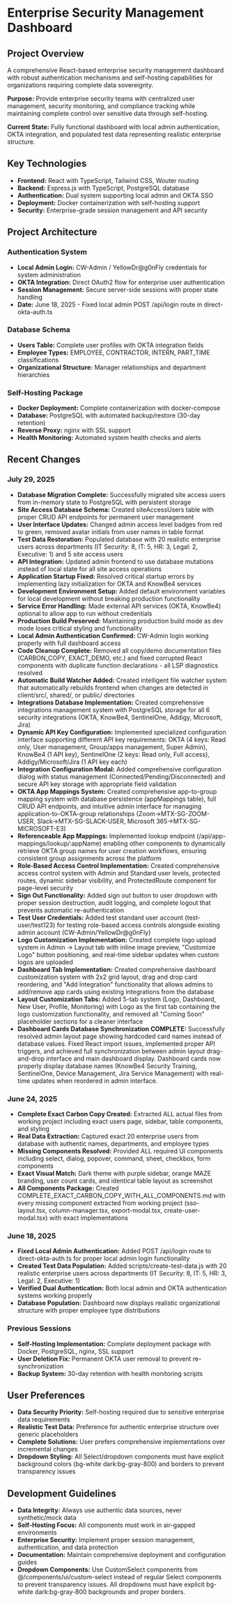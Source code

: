 # Enterprise Security Management Dashboard

## Project Overview
A comprehensive React-based enterprise security management dashboard with robust authentication mechanisms and self-hosting capabilities for organizations requiring complete data sovereignty.

**Purpose:** Provide enterprise security teams with centralized user management, security monitoring, and compliance tracking while maintaining complete control over sensitive data through self-hosting.

**Current State:** Fully functional dashboard with local admin authentication, OKTA integration, and populated test data representing realistic enterprise structure.

## Key Technologies
- **Frontend:** React with TypeScript, Tailwind CSS, Wouter routing
- **Backend:** Express.js with TypeScript, PostgreSQL database
- **Authentication:** Dual system supporting local admin and OKTA SSO
- **Deployment:** Docker containerization with self-hosting support
- **Security:** Enterprise-grade session management and API security

## Project Architecture

### Authentication System
- **Local Admin Login:** CW-Admin / YellowDr@g0nFly credentials for system administration
- **OKTA Integration:** Direct OAuth2 flow for enterprise user authentication
- **Session Management:** Secure server-side sessions with proper state handling
- **Date:** June 18, 2025 - Fixed local admin POST /api/login route in direct-okta-auth.ts

### Database Schema
- **Users Table:** Complete user profiles with OKTA integration fields
- **Employee Types:** EMPLOYEE, CONTRACTOR, INTERN, PART_TIME classifications
- **Organizational Structure:** Manager relationships and department hierarchies

### Self-Hosting Package
- **Docker Deployment:** Complete containerization with docker-compose
- **Database:** PostgreSQL with automated backup/restore (30-day retention)
- **Reverse Proxy:** nginx with SSL support
- **Health Monitoring:** Automated system health checks and alerts

## Recent Changes

### July 29, 2025
- **Database Migration Complete:** Successfully migrated site access users from in-memory state to PostgreSQL with persistent storage
- **Site Access Database Schema:** Created siteAccessUsers table with proper CRUD API endpoints for permanent user management
- **User Interface Updates:** Changed admin access level badges from red to green, removed avatar initials from user names in table format
- **Test Data Restoration:** Populated database with 20 realistic enterprise users across departments (IT Security: 8, IT: 5, HR: 3, Legal: 2, Executive: 1) and 5 site access users
- **API Integration:** Updated admin frontend to use database mutations instead of local state for all site access operations
- **Application Startup Fixed:** Resolved critical startup errors by implementing lazy initialization for OKTA and KnowBe4 services
- **Development Environment Setup:** Added default environment variables for local development without breaking production functionality
- **Service Error Handling:** Made external API services (OKTA, KnowBe4) optional to allow app to run without credentials
- **Production Build Preserved:** Maintaining production build mode as dev mode loses critical styling and functionality
- **Local Admin Authentication Confirmed:** CW-Admin login working properly with full dashboard access
- **Code Cleanup Complete:** Removed all copy/demo documentation files (CARBON_COPY, EXACT_DEMO, etc.) and fixed corrupted React components with duplicate function declarations - all LSP diagnostics resolved
- **Automatic Build Watcher Added:** Created intelligent file watcher system that automatically rebuilds frontend when changes are detected in client/src/, shared/, or public/ directories
- **Integrations Database Implementation:** Created comprehensive integrations management system with PostgreSQL storage for all 6 security integrations (OKTA, KnowBe4, SentinelOne, Addigy, Microsoft, Jira)
- **Dynamic API Key Configuration:** Implemented specialized configuration interface supporting different API key requirements: OKTA (4 keys: Read only, User management, Group/apps management, Super Admin), KnowBe4 (1 API key), SentinelOne (2 keys: Read only, Full access), Addigy/Microsoft/Jira (1 API key each)
- **Integration Configuration Modal:** Added comprehensive configuration dialog with status management (Connected/Pending/Disconnected) and secure API key storage with appropriate field validation
- **OKTA App Mappings System:** Created comprehensive app-to-group mapping system with database persistence (appMappings table), full CRUD API endpoints, and intuitive admin interface for managing application-to-OKTA-group relationships (Zoom→MTX-SG-ZOOM-USER, Slack→MTX-SG-SLACK-USER, Microsoft 365→MTX-SG-MICROSOFT-E3)
- **Referenceable App Mappings:** Implemented lookup endpoint (/api/app-mappings/lookup/:appName) enabling other components to dynamically retrieve OKTA group names for user creation workflows, ensuring consistent group assignments across the platform
- **Role-Based Access Control Implementation:** Created comprehensive access control system with Admin and Standard user levels, protected routes, dynamic sidebar visibility, and ProtectedRoute component for page-level security
- **Sign Out Functionality:** Added sign out button to user dropdown with proper session destruction, audit logging, and complete logout that prevents automatic re-authentication
- **Test User Credentials:** Added test standard user account (test-user/test123) for testing role-based access controls alongside existing admin account (CW-Admin/YellowDr@g0nFly)
- **Logo Customization Implementation:** Created complete logo upload system in Admin → Layout tab with inline image preview, "Customize Logo" button positioning, and real-time sidebar updates when custom logos are uploaded
- **Dashboard Tab Implementation:** Created comprehensive dashboard customization system with 2x2 grid layout, drag and drop card reordering, and "Add Integration" functionality that allows admins to add/remove app cards using existing integrations from the database
- **Layout Customization Tabs:** Added 5-tab system (Logo, Dashboard, New User, Profile, Monitoring) with Logo as the first tab containing the logo customization functionality, and removed all "Coming Soon" placeholder sections for a cleaner interface
- **Dashboard Cards Database Synchronization COMPLETE:** Successfully resolved admin layout page showing hardcoded card names instead of database values. Fixed React import issues, implemented proper API triggers, and achieved full synchronization between admin layout drag-and-drop interface and main dashboard display. Dashboard cards now properly display database names (KnowBe4 Security Training, SentinelOne, Device Management, Jira Service Management) with real-time updates when reordered in admin interface.

### June 24, 2025
- **Complete Exact Carbon Copy Created:** Extracted ALL actual files from working project including exact users page, sidebar, table components, and styling
- **Real Data Extraction:** Captured exact 20 enterprise users from database with authentic names, departments, and employee types
- **Missing Components Resolved:** Provided ALL required UI components including select, dialog, popover, command, sheet, checkbox, form components
- **Exact Visual Match:** Dark theme with purple sidebar, orange MAZE branding, user count cards, and identical table layout as screenshot
- **All Components Package:** Created COMPLETE_EXACT_CARBON_COPY_WITH_ALL_COMPONENTS.md with every missing component extracted from working project (sso-layout.tsx, column-manager.tsx, export-modal.tsx, create-user-modal.tsx) with exact implementations

### June 18, 2025
- **Fixed Local Admin Authentication:** Added POST /api/login route to direct-okta-auth.ts for proper local admin login functionality
- **Created Test Data Population:** Added scripts/create-test-data.js with 20 realistic enterprise users across departments (IT Security: 8, IT: 5, HR: 3, Legal: 2, Executive: 1)
- **Verified Dual Authentication:** Both local admin and OKTA authentication systems working properly
- **Database Population:** Dashboard now displays realistic organizational structure with proper employee type distributions

### Previous Sessions
- **Self-Hosting Implementation:** Complete deployment package with Docker, PostgreSQL, nginx, SSL support
- **User Deletion Fix:** Permanent OKTA user removal to prevent re-synchronization
- **Backup System:** 30-day retention with health monitoring scripts

## User Preferences
- **Data Security Priority:** Self-hosting required due to sensitive enterprise data requirements
- **Realistic Test Data:** Preference for authentic enterprise structure over generic placeholders
- **Complete Solutions:** User prefers comprehensive implementations over incremental changes
- **Dropdown Styling:** All Select/dropdown components must have explicit background colors (bg-white dark:bg-gray-800) and borders to prevent transparency issues

## Development Guidelines
- **Data Integrity:** Always use authentic data sources, never synthetic/mock data
- **Self-Hosting Focus:** All components must work in air-gapped environments
- **Enterprise Security:** Implement proper session management, authentication, and data protection
- **Documentation:** Maintain comprehensive deployment and configuration guides
- **Dropdown Components:** Use CustomSelect components from @/components/ui/custom-select instead of regular Select components to prevent transparency issues. All dropdowns must have explicit bg-white dark:bg-gray-800 backgrounds and proper borders.